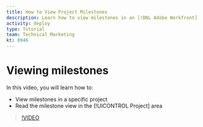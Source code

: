 ```yaml
---
title: How to View Project Milestones
description: Learn how to view milestones in an [!DNL Adobe Workfront] project, plus use the milestone view in the [!UICONTROL Project] area.
activity: deploy
type: Tutorial
team: Technical Marketing
kt: 8946
---
```

# Viewing milestones

In this video, you will learn how to:

* View milestones in a specific project
* Read the milestone view in the [!UICONTROL Project] area

>[!VIDEO](https://video.tv.adobe.com/v/335206/?quality=12)

